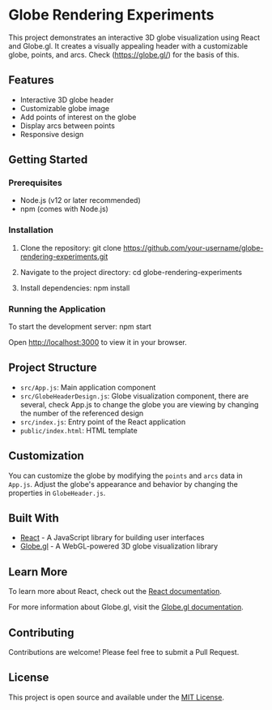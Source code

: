 # Globe Rendering Experiments

This project demonstrates an interactive 3D globe visualization using React and Globe.gl. It creates a visually appealing header with a customizable globe, points, and arcs. Check (https://globe.gl/) for the basis of this.

## Features

- Interactive 3D globe header
- Customizable globe image
- Add points of interest on the globe
- Display arcs between points
- Responsive design

## Getting Started

### Prerequisites

- Node.js (v12 or later recommended)
- npm (comes with Node.js)

### Installation

1. Clone the repository:
git clone https://github.com/your-username/globe-rendering-experiments.git


2. Navigate to the project directory:
cd globe-rendering-experiments

3. Install dependencies:
npm install

### Running the Application

To start the development server:
npm start

Open [http://localhost:3000](http://localhost:3000) to view it in your browser.

## Project Structure

- `src/App.js`: Main application component
- `src/GlobeHeaderDesign.js`: Globe visualization component, there are several, check App.js to change the globe you are viewing by changing the number of the referenced design
- `src/index.js`: Entry point of the React application
- `public/index.html`: HTML template

## Customization

You can customize the globe by modifying the `points` and `arcs` data in `App.js`. Adjust the globe's appearance and behavior by changing the properties in `GlobeHeader.js`.

## Built With

- [React](https://reactjs.org/) - A JavaScript library for building user interfaces
- [Globe.gl](https://globe.gl/) - A WebGL-powered 3D globe visualization library

## Learn More

To learn more about React, check out the [React documentation](https://reactjs.org/).

For more information about Globe.gl, visit the [Globe.gl documentation](https://globe.gl/docs/).

## Contributing

Contributions are welcome! Please feel free to submit a Pull Request.

## License

This project is open source and available under the [MIT License](LICENSE).